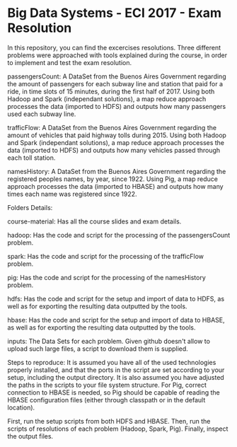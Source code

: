 # Big Data Systems - ECI 2017 - Exam Resolution

In this repository, you can find the excercises resolutions.
Three different problems were approached with tools explained during the course, in order to implement and test the exam resolution.

passengersCount: A DataSet from the Buenos Aires Government regarding the amount of passengers for each subway line and station that paid for a ride, in time slots of 15 minutes, during the first half of 2017. Using both Hadoop and Spark (independant solutions), a map reduce approach processes the data (imported to HDFS) and outputs how many passengers used each subway line. 

trafficFlow: A DataSet from the Buenos Aires Government regarding the amount of vehicles that paid highway tolls during 2015. Using both Hadoop and Spark (independant solutions), a map reduce approach processes the data (imported to HDFS) and outputs how many vehicles passed through each toll station.

namesHistory: A DataSet from the Buenos Aires Government regarding the registered peoples names, by year, since 1922. Using Pig, a map reduce approach processes the data (imported to HBASE) and outputs how many times each name was registered since 1922.

Folders Details:

  course-material: Has all the course slides and exam details.

  hadoop: Has the code and script for the processing of the passengersCount problem.

  spark: Has the code and script for the processing of the trafficFlow problem.

  pig: Has the code and script for the processing of the namesHistory problem.

  hdfs: Has the code and script for the setup and import of data to HDFS, as well as for exporting the resulting data outputted by the tools.

  hbase: Has the code and script for the setup and import of data to HBASE, as well as for exporting the resulting data outputted by the tools.

  inputs: The Data Sets for each problem. Given github doesn't allow to upload such large files, a script to download them is supplied.

Steps to reproduce:
  It is assumed you have all of the used technologies properly installed, and that the ports in the script are set according to your setup, including the output directory.
  It is also assumed you have adjusted the paths in the scripts to your file system structure.
  For Pig, correct connection to HBASE is needed, so Pig should be capable of reading the HBASE configuration files (either through classpath or in the default location).

  First, run the setup scripts from both HDFS and HBASE.
  Then, run the scripts of resolutions of each problem (Hadoop, Spark, Pig).
  Finally, inspect the output files.
